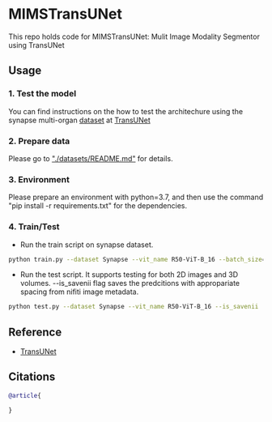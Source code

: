 # MIMSTransUNet
This repo holds code for MIMSTransUNet: Mulit Image Modality Segmentor using TransUNet

## Usage

### 1. Test the model
You can find instructions on the how to test the architechure using the synapse multi-organ [dataset](https://drive.google.com/drive/folders/1ACJEoTp-uqfFJ73qS3eUObQh52nGuzCd?usp=sharing) at [TransUNet](https://github.com/Beckschen/TransUNet)
### 2. Prepare data

Please go to ["./datasets/README.md"](datasets/README.md) for details.

### 3. Environment

Please prepare an environment with python=3.7, and then use the command "pip install -r requirements.txt" for the dependencies.

### 4. Train/Test

- Run the train script on synapse dataset. 

```bash
python train.py --dataset Synapse --vit_name R50-ViT-B_16 --batch_size=6 --base_lr=0.01 --max_epochs=150 --max_iterations=30000
```

- Run the test script. It supports testing for both 2D images and 3D volumes. --is_savenii flag saves the predcitions with appropariate spacing from nifiti image metadata.

```bash
python test.py --dataset Synapse --vit_name R50-ViT-B_16 --is_savenii
```

## Reference
* [TransUNet](https://github.com/Beckschen/TransUNet)

## Citations

```bibtex
@article{

}
```

